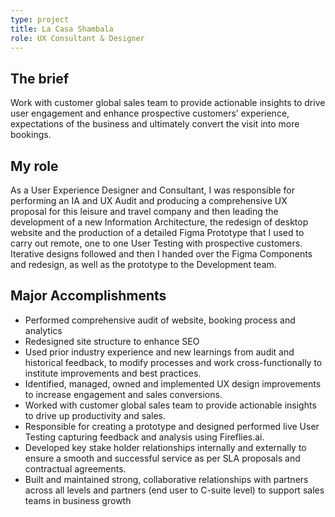 ```yaml
---
type: project
title: La Casa Shambala
role: UX Consultant & Designer
---
```



## The brief
Work with customer global sales team to provide actionable insights to drive user engagement and enhance prospective customers’ experience, expectations of the business and ultimately convert the visit into more 
bookings.

## My role
As a User Experience Designer and Consultant, I was responsible for performing an IA and UX Audit and producing a comprehensive UX proposal for this leisure and travel company and then leading the development of a new Information Architecture, the redesign of desktop website and the production of a detailed Figma Prototype that I used to carry out remote, one to one User Testing with prospective customers. Iterative designs followed and then I handed over the Figma Components and redesign, as well as the prototype to the Development team.


## Major Accomplishments
- Performed comprehensive audit of website, booking process and analytics
- Redesigned site structure to enhance SEO
- Used prior industry experience and new learnings from audit and historical feedback, to modify processes and work cross-functionally to institute improvements and best practices.
- Identified, managed, owned and implemented UX design improvements to increase engagement and sales conversions.
- Worked with customer global sales team to provide actionable insights to drive up productivity and sales.
- Responsible for creating a prototype and designed performed live User Testing capturing feedback and analysis using Fireflies.ai.
- Developed key stake holder relationships internally and externally to ensure a smooth and successful service as per SLA proposals and contractual agreements.
- Built and maintained strong, collaborative relationships with partners across all levels and partners (end user to C-suite level) to support sales teams in business growth

